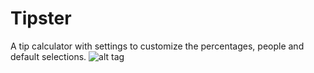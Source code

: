 # Tipster
A tip calculator with settings to customize the percentages, people and default selections.
![alt tag](https://raw.github.com/DGh0st/Tipster/Tipster.gif)

